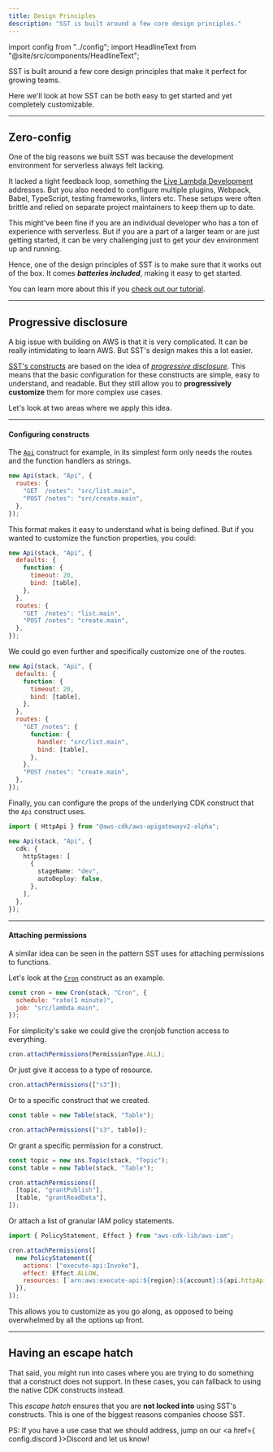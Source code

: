```yaml
---
title: Design Principles
description: "SST is built around a few core design principles."
---
```


import config from "../config";
import HeadlineText from "@site/src/components/HeadlineText";

<HeadlineText>

SST is built around a few core design principles that make it perfect for growing teams.

</HeadlineText>

Here we'll look at how SST can be both easy to get started and yet completely customizable.

---

## Zero-config

One of the big reasons we built SST was because the development environment for serverless always felt lacking.

It lacked a tight feedback loop, something the [Live Lambda Development](live-lambda-development.md) addresses. But you also needed to configure multiple plugins, Webpack, Babel, TypeScript, testing frameworks, linters etc. These setups were often brittle and relied on separate project maintainers to keep them up to date.

This might've been fine if you are an individual developer who has a ton of experience with serverless. But if you are a part of a larger team or are just getting started, it can be very challenging just to get your dev environment up and running.

Hence, one of the design principles of SST is to make sure that it works out of the box. It comes _**batteries included**_, making it easy to get started.

You can learn more about this if you [check out our tutorial](learn/index.md).

---

## Progressive disclosure

A big issue with building on AWS is that it is very complicated. It can be really intimidating to learn AWS. But SST's design makes this a lot easier.

[SST's constructs](constructs/index.md) are based on the idea of [_progressive disclosure_](https://en.wikipedia.org/wiki/Progressive_disclosure). This means that the basic configuration for these constructs are simple, easy to understand, and readable. But they still allow you to **progressively customize** them for more complex use cases.

Let's look at two areas where we apply this idea.

---

#### Configuring constructs

The [`Api`](constructs/Api.md) construct for example, in its simplest form only needs the routes and the function handlers as strings.

```js
new Api(stack, "Api", {
  routes: {
    "GET  /notes": "src/list.main",
    "POST /notes": "src/create.main",
  },
});
```

This format makes it easy to understand what is being defined. But if you wanted to customize the function properties, you could:

```js {2-7}
new Api(stack, "Api", {
  defaults: {
    function: {
      timeout: 20,
      bind: [table],
    },
  },
  routes: {
    "GET  /notes": "list.main",
    "POST /notes": "create.main",
  },
});
```

We could go even further and specifically customize one of the routes.

```js {9-14}
new Api(stack, "Api", {
  defaults: {
    function: {
      timeout: 20,
      bind: [table],
    },
  },
  routes: {
    "GET /notes": {
      function: {
        handler: "src/list.main",
        bind: [table],
      },
    },
    "POST /notes": "create.main",
  },
});
```

Finally, you can configure the props of the underlying CDK construct that the `Api` construct uses.

```ts {4-11}
import { HttpApi } from "@aws-cdk/aws-apigatewayv2-alpha";

new Api(stack, "Api", {
  cdk: {
    httpStages: [
      {
        stageName: "dev",
        autoDeploy: false,
      },
    ],
  },
});
```

---

#### Attaching permissions

A similar idea can be seen in the pattern SST uses for attaching permissions to functions.

Let's look at the [`Cron`](constructs/Cron.md) construct as an example.

```js
const cron = new Cron(stack, "Cron", {
  schedule: "rate(1 minute)",
  job: "src/lambda.main",
});
```

For simplicity's sake we could give the cronjob function access to everything.

```js
cron.attachPermissions(PermissionType.ALL);
```

Or just give it access to a type of resource.

```js
cron.attachPermissions(["s3"]);
```

Or to a specific construct that we created.

```js {3}
const table = new Table(stack, "Table");

cron.attachPermissions(["s3", table]);
```

Or grant a specific permission for a construct.

```js {4-7}
const topic = new sns.Topic(stack, "Topic");
const table = new Table(stack, "Table");

cron.attachPermissions([
  [topic, "grantPublish"],
  [table, "grantReadData"],
]);
```

Or attach a list of granular IAM policy statements.

```js {4-8}
import { PolicyStatement, Effect } from "aws-cdk-lib/aws-iam";

cron.attachPermissions([
  new PolicyStatement({
    actions: ["execute-api:Invoke"],
    effect: Effect.ALLOW,
    resources: [`arn:aws:execute-api:${region}:${account}:${api.httpApiId}/*`],
  }),
]);
```

This allows you to customize as you go along, as opposed to being overwhelmed by all the options up front.

---

## Having an escape hatch

That said, you might run into cases where you are trying to do something that a construct does not support. In these cases, you can fallback to using the native CDK constructs instead.

This _escape hatch_ ensures that you are **not locked into** using SST's constructs. This is one of the biggest reasons companies choose SST.

PS: If you have a use case that we should address, jump on our <a href={ config.discord }>Discord</a> and let us know!
